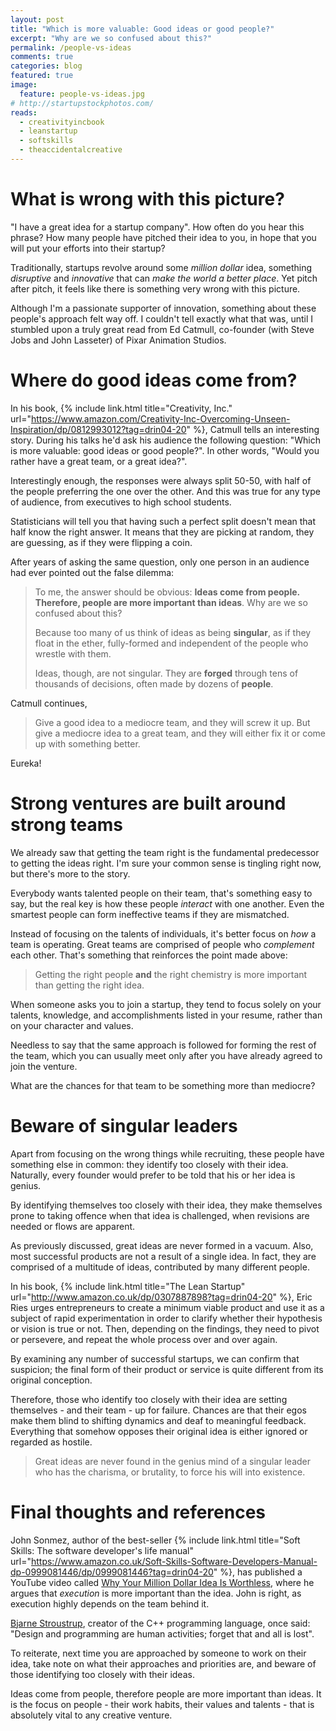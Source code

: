 ```yaml
---
layout: post
title: "Which is more valuable: Good ideas or good people?"
excerpt: "Why are we so confused about this?"
permalink: /people-vs-ideas
comments: true
categories: blog
featured: true
image:
  feature: people-vs-ideas.jpg
# http://startupstockphotos.com/
reads:
  - creativityincbook
  - leanstartup
  - softskills
  - theaccidentalcreative
---
```


# What is wrong with this picture?

"I have a great idea for a startup company". How often do you hear this phrase? How many people have pitched their idea to you, in hope that you will put your efforts into their startup?

Traditionally, startups revolve around some *million dollar* idea, something *disruptive* and *innovative* that can *make the world a better place*. Yet pitch after pitch, it feels like there is something very wrong with this picture.

Although I'm a passionate supporter of innovation, something about these people's approach felt way off. I couldn't tell exactly what that was, until I stumbled upon a truly great read from Ed Catmull, co-founder (with Steve Jobs and John Lasseter) of Pixar Animation Studios.


# Where do good ideas come from?

In his book, {% include link.html title="Creativity, Inc." url="https://www.amazon.com/Creativity-Inc-Overcoming-Unseen-Inspiration/dp/0812993012?tag=drin04-20" %}, Catmull tells an interesting story. During his talks he'd ask his audience the following question: "Which is more valuable: good ideas or good people?". In other words, "Would you rather have a great team, or a great idea?".

Interestingly enough, the responses were always split 50-50, with half of the people preferring the one over the other. And this was true for any type of audience, from executives to high school students.

Statisticians will tell you that having such a perfect split doesn't mean that half know the right answer. It means that they are picking at random, they are guessing, as if they were flipping a coin.

After years of asking the same question, only one person in an audience had ever pointed out the false dilemma:

> To me, the answer should be obvious: **Ideas come from people. Therefore, people are more important than ideas**. Why are we so confused about this?
>
> Because too many of us think of ideas as being **singular**, as if they float in the ether, fully-formed and independent of the people who wrestle with them.
>
> Ideas, though, are not singular. They are **forged** through tens of thousands of decisions, often made by dozens of **people**.

Catmull continues,

> Give a good idea to a mediocre team, and they will screw it up. But give a mediocre idea to a great team, and they will either fix it or come up with something better.

Eureka!


# Strong ventures are built around strong teams

We already saw that getting the team right is the fundamental predecessor to getting the ideas right. I'm sure your common sense is tingling right now, but there's more to the story. 

Everybody wants talented people on their team, that's something easy to say, but the real key is how these people *interact* with one another. Even the smartest people can form ineffective teams if they are mismatched.

Instead of focusing on the talents of individuals, it's better focus on *how* a team is operating. Great teams are comprised of people who *complement* each other. That's something that reinforces the point made above:

> Getting the right people **and** the right chemistry is more important than getting the right idea.

When someone asks you to join a startup, they tend to focus solely on your talents, knowledge, and accomplishments listed in your resume, rather than on your character and values. 

Needless to say that the same approach is followed for forming the rest of the team, which you can usually meet only after you have already agreed to join the venture.

What are the chances for that team to be something more than mediocre?


# Beware of singular leaders

Apart from focusing on the wrong things while recruiting, these people have something else in common: they identify too closely with their idea. Naturally, every founder would prefer to be told that his or her idea is genius.

By identifying themselves too closely with their idea, they make themselves prone to taking offence when that idea is challenged, when revisions are needed or flows are apparent.

As previously discussed, great ideas are never formed in a vacuum. Also, most successful products are not a result of a single idea. In fact, they are comprised of a multitude of ideas, contributed by many different people.

In his book, {% include link.html title="The Lean Startup" url="http://www.amazon.co.uk/dp/0307887898?tag=drin04-20" %}, Eric Ries urges entrepreneurs to create a minimum viable product and use it as a subject of rapid experimentation in order to clarify whether their hypothesis or vision is true or not. Then, depending on the findings, they need to pivot or persevere, and repeat the whole process over and over again.

By examining any number of successful startups, we can confirm that suspicion; the final form of their product or service is quite different from its original conception.

Therefore, those who identify too closely with their idea are setting themselves - and their team - up for failure. Chances are that their egos make them blind to shifting dynamics and deaf to meaningful feedback. Everything that somehow opposes their original idea is either ignored or regarded as hostile.

> Great ideas are never found in the genius mind of a singular leader who has the charisma, or brutality, to force his will into existence.


# Final thoughts and references

John Sonmez, author of the best-seller {% include link.html title="Soft Skills: The software developer's life manual" url="https://www.amazon.co.uk/Soft-Skills-Software-Developers-Manual-dp-0999081446/dp/0999081446?tag=drin04-20" %}, has published a YouTube video called [Why Your Million Dollar Idea Is Worthless](https://www.youtube.com/watch?v=dj4iYm-lrfg), where he argues that *execution* is more important than the idea. John is right, as execution highly depends on the team behind it.

[Bjarne Stroustrup](https://en.wikiquote.org/wiki/Bjarne_Stroustrup), creator of the C++ programming language, once said: "Design and programming are human activities; forget that and all is lost".

To reiterate, next time you are approached by someone to work on their idea, take note on what their approaches and priorities are, and beware of those identifying too closely with their ideas.

Ideas come from people, therefore people are more important than ideas. It is the focus on people - their work habits, their values and talents - that is absolutely vital to any creative venture.
